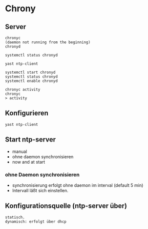 # Chrony

## Server 

```
chronyc 
(daemon not running from the beginning) 
chronyd 

systemctl status chronyd 

yast ntp-client

systemctl start chronyd 
systemctl status chronyd
systemctl enable chronyd

chronyc activity
chronyc
> activity 
```

## Konfigurieren 

```
yast ntp-client 
```

## Start ntp-server

  * manual 
  * ohne daemon synchronisieren
  * now and at start 

### ohne Daemon synchronisieren 

  * synchronisierung erfolgt ohne daemon im interval (default 5 min)
  * Intervall läßt sich einstellen. 

## Konfigurationsquelle (ntp-server über) 

```
statisch.
dynamisch: erfolgt über dhcp 
```
